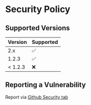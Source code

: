 # Security Policy

## Supported Versions

| Version   | Supported          |
| -------   | ------------------ |
| 2.x       | :white_check_mark: |
| 1.2.3     | :white_check_mark: |
| < 1.2.3   | :x:                |

## Reporting a Vulnerability

Report via [Github Security tab](https://github.com/aerocyber/sitemarker/security)
